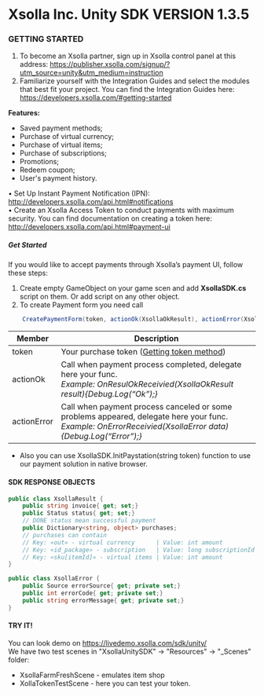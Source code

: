 # Xsolla Inc. Unity SDK VERSION 1.3.5

### GETTING STARTED

1. To become an Xsolla partner, sign up in Xsolla control panel at this address: https://publisher.xsolla.com/signup/?utm_source=unity&utm_medium=instruction  
2. Familiarize yourself with the Integration Guides and select the modules that best fit your project. You can find the Integration Guides here: https://developers.xsolla.com/#getting-started


**Features:**  
 - Saved payment methods;
 - Purchase of virtual currency;
 - Purchase of virtual items;
 - Purchase of subscriptions;
 - Promotions;
 - Redeem coupon;
 - User's payment history.

• Set Up Instant Payment Notification (IPN): http://developers.xsolla.com/api.html#notifications  
• Create an Xsolla Access Token to conduct payments with maximum security. You can find documentation on creating a token here: http://developers.xsolla.com/api.html#payment-ui


##### Get Started

If you would like to accept payments through Xsolla’s payment UI, follow these steps:  
 1. Create empty GameObject on your game scen and add **XsollaSDK.cs** script on them. Or add script on any other object.
 2. To create Payment form you need call  
```cs
    CreatePaymentForm(token, actionOk(XsollaOkResult), actionError(XsollaError))  
```

|Member   | Description|
|------   | -----------|
|token    | Your purchase token ([Getting token method][3508ac7b])
|actionOk | Call when payment process completed, delegate here your func.<br>*Example: OnResulOkReceivied(XsollaOkResult result){Debug.Log(“Ok”);}* |
|actionError | Call when payment process canceled or some problems appeared, delegate here your func.<br>*Example: OnErrorReceivied(XsollaError data){Debug.Log(“Error”);}*|

[3508ac7b]: https://developers.xsolla.com/api.html#token "Getting token method"

 - Also you can use XsollaSDK.InitPaystation(string token) function to use our payment solution in native browser.

#### SDK RESPONSE OBJECTS

```cs
public class XsollaResult {
    public string invoice{ get; set;}
    public Status status{ get; set;}
    // DONE status mean successful payment
    public Dictionary<string, object> purchases;
    // purchases can contain
    // Key: «out» - virtual currency      | Value: int amount
    // Key: «id_package» - subscription   | Value: long subscriptionId
    // Key: «sku[itemId]» - virtual items | Value: int amount
}
```
```cs
public class XsollaError {
    public Source errorSource{ get; private set;}
    public int errorCode{ get; private set;}
    public string errorMessage{ get; private set;}
}
```

#### TRY IT!


You can look demo on https://livedemo.xsolla.com/sdk/unity/  
We have two test scenes in "XsollaUnitySDK" -> "Resources" -> "_Scenes" folder:  
- XsollaFarmFreshScene - emulates item shop  
- XollaTokenTestScene - here you can test your token.
